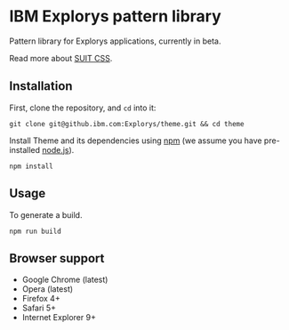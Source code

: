 # IBM Explorys pattern library

Pattern library for Explorys applications, currently in beta.

Read more about [SUIT CSS](https://github.com/suitcss/suit/).

## Installation

First, clone the repository, and `cd` into it:

```
git clone git@github.ibm.com:Explorys/theme.git && cd theme
```

Install Theme and its dependencies using [npm](https://www.npmjs.com/) (we assume you have pre-installed [node.js](https://nodejs.org/)).

```
npm install
```

## Usage

To generate a build.

```
npm run build
```

## Browser support

* Google Chrome (latest)
* Opera (latest)
* Firefox 4+
* Safari 5+
* Internet Explorer 9+
